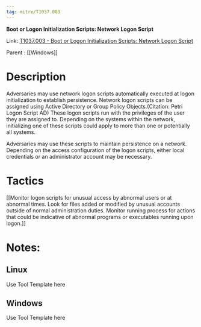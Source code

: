 ```yaml
---
tag: mitre/T1037.003
---
```


**Boot or Logon Initialization Scripts: Network Logon Script**

Link: [T1037.003 - Boot or Logon Initialization Scripts: Network Logon Script](https://attack.mitre.org/techniques/T1037/003)

Parent : [[Windows]]


# Description

Adversaries may use network logon scripts automatically executed at logon initialization to establish persistence. Network logon scripts can be assigned using Active Directory or Group Policy Objects.(Citation: Petri Logon Script AD) These logon scripts run with the privileges of the user they are assigned to. Depending on the systems within the network, initializing one of these scripts could apply to more than one or potentially all systems.  
 
Adversaries may use these scripts to maintain persistence on a network. Depending on the access configuration of the logon scripts, either local credentials or an administrator account may be necessary.

# Tactics


[[Monitor logon scripts for unusual access by abnormal users or at abnormal times. Look for files added or modified by unusual accounts outside of normal administration duties. Monitor running process for actions that could be indicative of abnormal programs or executables running upon logon.]]


# Notes:

## Linux

Use Tool Template here

## Windows

Use Tool Template here